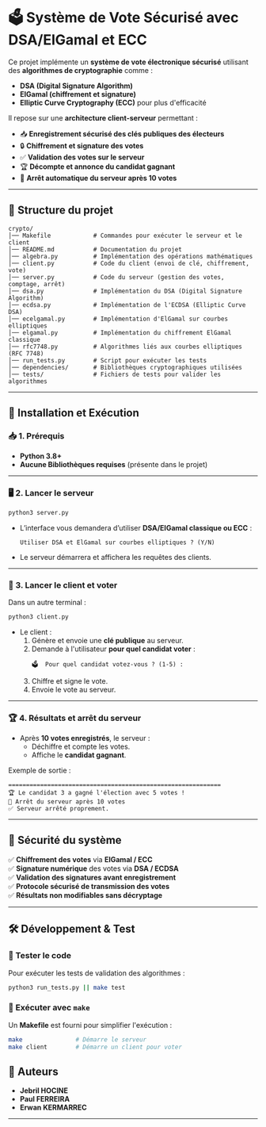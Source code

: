 # 🗳️ Système de Vote Sécurisé avec DSA/ElGamal et ECC

Ce projet implémente un **système de vote électronique sécurisé** utilisant des **algorithmes de cryptographie** comme :
- **DSA (Digital Signature Algorithm)**
- **ElGamal (chiffrement et signature)**
- **Elliptic Curve Cryptography (ECC)** pour plus d'efficacité

Il repose sur une **architecture client-serveur** permettant :
- 📥 **Enregistrement sécurisé des clés publiques des électeurs**
- 🔒 **Chiffrement et signature des votes**
- ✅ **Validation des votes sur le serveur**
- 🏆 **Décompte et annonce du candidat gagnant**
- 📴 **Arrêt automatique du serveur après 10 votes**

---

## 📌 Structure du projet

```
crypto/
│── Makefile            # Commandes pour exécuter le serveur et le client
│── README.md           # Documentation du projet
│── algebra.py          # Implémentation des opérations mathématiques
│── client.py           # Code du client (envoi de clé, chiffrement, vote)
│── server.py           # Code du serveur (gestion des votes, comptage, arrêt)
│── dsa.py              # Implémentation du DSA (Digital Signature Algorithm)
│── ecdsa.py            # Implémentation de l'ECDSA (Elliptic Curve DSA)
│── ecelgamal.py        # Implémentation d'ElGamal sur courbes elliptiques
│── elgamal.py          # Implémentation du chiffrement ElGamal classique
│── rfc7748.py          # Algorithmes liés aux courbes elliptiques (RFC 7748)
│── run_tests.py        # Script pour exécuter les tests
│── dependencies/       # Bibliothèques cryptographiques utilisées
│── tests/              # Fichiers de tests pour valider les algorithmes
```

---

## 🚀 Installation et Exécution

### 📥 1. Prérequis
- **Python 3.8+**
- **Aucune Bibliothèques requises** (présente dans le projet)

---

### 🖥️ 2. Lancer le serveur

```bash
python3 server.py
```
- L’interface vous demandera d’utiliser **DSA/ElGamal classique ou ECC** :
  ```
  Utiliser DSA et ElGamal sur courbes elliptiques ? (Y/N)
  ```
- Le serveur démarrera et affichera les requêtes des clients.

---

### 👤 3. Lancer le client et voter

Dans un autre terminal :

```bash
python3 client.py
```

- Le client :
  1. Génère et envoie une **clé publique** au serveur.
  2. Demande à l'utilisateur **pour quel candidat voter** :
     ```
     🗳️  Pour quel candidat votez-vous ? (1-5) :
     ```
  3. Chiffre et signe le vote.
  4. Envoie le vote au serveur.

---

### 🏆 4. Résultats et arrêt du serveur

- Après **10 votes enregistrés**, le serveur :
  - Déchiffre et compte les votes.
  - Affiche le **candidat gagnant**.

Exemple de sortie :

```
============================================================
🏆 Le candidat 3 a gagné l'élection avec 5 votes !
📴 Arrêt du serveur après 10 votes
✅ Serveur arrêté proprement.
```

---

## 🔐 Sécurité du système

✅ **Chiffrement des votes** via **ElGamal / ECC**  
✅ **Signature numérique** des votes via **DSA / ECDSA**  
✅ **Validation des signatures avant enregistrement**  
✅ **Protocole sécurisé de transmission des votes**  
✅ **Résultats non modifiables sans décryptage**  

---

## 🛠 Développement & Test

### 🔹 Tester le code

Pour exécuter les tests de validation des algorithmes :

```bash
python3 run_tests.py || make test
```

### 🔹 Exécuter avec `make`

Un **Makefile** est fourni pour simplifier l'exécution :

```bash
make               # Démarre le serveur
make client        # Démarre un client pour voter
```

## 📧 Auteurs
 
- **Jebril HOCINE**
- **Paul FERREIRA**
- **Erwan KERMARREC**

---

